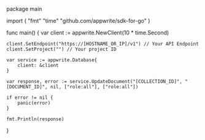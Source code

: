 package main

import (
    "fmt"
    "time"
    "github.com/appwrite/sdk-for-go"
)

func main() {
    var client := appwrite.NewClient(10 * time.Second)

    client.SetEndpoint("https://[HOSTNAME_OR_IP]/v1") // Your API Endpoint
    client.SetProject("") // Your project ID

    var service := appwrite.Database{
        client: &client
    }

    var response, error := service.UpdateDocument("[COLLECTION_ID]", "[DOCUMENT_ID]", nil, ["role:all"], ["role:all"])

    if error != nil {
        panic(error)
    }

    fmt.Println(response)
}
